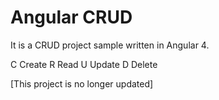 # Angular CRUD

It is a CRUD project sample written in Angular 4.

C Create
R Read
U Update
D Delete

[This project is no longer updated]
